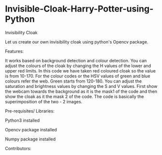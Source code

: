 # Invisible-Cloak-Harry-Potter-using-Python

Invisibility Cloak

Let us create our own invisibility cloak using python's Opencv package.

Features:

It works based on background detection and colour detection.
You can adjust the colours of the cloak by changing the H values of the lower and upper red limits. In this code we have taken red coloured cloak so the value is from 10-170.
For the colour codes or the HSV values of green and blue colours refer the web. Green starts from 120-180.
You can adjust the saturation and brightness values by changing the S and V values.
First show the webcam towards the background as it is the mask1 of the code and then show the cloak as it the mask 2 of the code.
The code is basically the superimposition of the two - 2 images.

Pre-requisites/ Libraries:

Python3 installed

Opencv package installed

Numpy package installed

Contributors:

